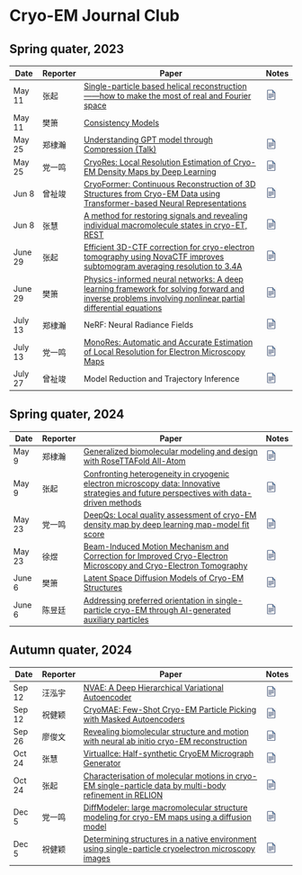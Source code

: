 # Cryo-EM Journal Club

## Spring quater, 2023

| Date | Reporter | Paper | Notes |
| ----- | ----- | ----- | ----- |
| May 11 | 张起 | <a href="http://www.aimspress.com/article/10.3934/biophy.2015.2.219">Single-particle based helical reconstruction——how to make the most of real and Fourier space</a> | <a href="ppt/20230511-张起.pdf"><img src="pic/file.jpg" height="18px" width="auto" /></a> |
| May 11 | 樊箫 | <a href="https://arxiv.org/abs/2303.01469">Consistency Models</a> | |
| May 25 | 郑棣瀚 | <a href="https://www.youtube.com/watch?v=dO4TPJkeaaU">Understanding GPT model through Compression (Talk)</a> | <a href="ppt/20230525-郑棣瀚.pptx"><img src="pic/file.jpg" height="18px" width="auto" /></a> |
| May 25 | 党一鸣 | <a href="https://www.sciencedirect.com/science/article/pii/S0022283623001158">CryoRes: Local Resolution Estimation of Cryo-EM Density Maps by Deep Learning</a> | <a href="ppt/20230525-党一鸣.pdf"><img src="pic/file.jpg" height="18px" width="auto" /></a> |
| Jun 8 | 曾祉竣 | <a href="https://arxiv.org/abs/2303.16254">CryoFormer: Continuous Reconstruction of 3D Structures from Cryo-EM Data using Transformer-based Neural Representations</a> | <a href="ppt/20230608-曾祉竣.pdf"><img src="pic/file.jpg" height="18px" width="auto" /></a> |
| Jun 8 | 张慧 | <a href="https://www.nature.com/articles/s41467-023-38539-w">A method for restoring signals and revealing individual macromolecule states in cryo-ET, REST</a> | <a href="ppt/20230608-张慧.pdf"><img src="pic/file.jpg" height="18px" width="auto" /></a> |
| June 29 | 张起 | <a href="https://www.sciencedirect.com/science/article/pii/S1047847717301272">Efficient 3D-CTF correction for cryo-electron tomography using NovaCTF improves subtomogram averaging resolution to 3.4A</a> | <a href="ppt/20230629-张起.pdf"><img src="pic/file.jpg" height="18px" width="auto" /></a> |
| June 29 | 樊箫 | <a href="https://www.sciencedirect.com/science/article/pii/S0021999118307125">Physics-informed neural networks: A deep learning framework for solving forward and inverse problems involving nonlinear partial differential equations</a> | <a href="ppt/20230629-樊箫.pdf"><img src="pic/file.jpg" height="18px" width="auto" /></a> |
| July 13 | 郑棣瀚 | NeRF: Neural Radiance Fields | <a href="ppt/20230713-郑棣瀚.pptx"><img src="pic/file.jpg" height="18px" width="auto" /></a> |
| July 13 | 党一鸣 | <a href="https://www.sciencedirect.com/science/article/pii/S0969212617304434">MonoRes: Automatic and Accurate Estimation of Local Resolution for Electron Microscopy Maps</a> | <a href="ppt/20230713-党一鸣.pdf"><img src="pic/file.jpg" height="18px" width="auto" /></a> |
| July 27 | 曾祉竣 | Model Reduction and Trajectory Inference | <a href="ppt/20230727-曾祉竣.pdf"><img src="pic/file.jpg" height="18px" width="auto" /></a> |

## Spring quater, 2024

| Date | Reporter | Paper | Notes |
| ----- | ----- | ----- | ----- |
| May 9 | 郑棣瀚 | <a href="https://www.science.org/doi/10.1126/science.adl2528">Generalized biomolecular modeling and design with RoseTTAFold All-Atom</a> | <a href="ppt/20240509-郑棣瀚.pptx"><img src="pic/file.jpg" height="18px" width="auto" /></a> |
| May 9 | 张起 | <a href="https://www.sciencedirect.com/science/article/pii/S0959440X24000423">Confronting heterogeneity in cryogenic electron microscopy data: Innovative strategies and future perspectives with data-driven methods</a> | <a href="ppt/20240509-张起.md"><img src="pic/file.jpg" height="18px" width="auto" /></a> |
| May 23 | 党一鸣 | <a href="https://www.sciencedirect.com/science/article/pii/S1047847723001223">DeepQs: Local quality assessment of cryo-EM density map by deep learning map-model fit score</a> | <a href="ppt/20240523-党一鸣.pdf"><img src="pic/file.jpg" height="18px" width="auto" /></a> |
| May 23 | 徐煜 | <a href="https://link.springer.com/chapter/10.1007/978-3-031-51171-4_10">Beam-Induced Motion Mechanism and Correction for Improved Cryo-Electron Microscopy and Cryo-Electron Tomography</a> | <a href="ppt/20240523-徐煜.pdf"><img src="pic/file.jpg" height="18px" width="auto" /></a> |
| June 6 | 樊箫 | <a href="https://arxiv.org/abs/2211.14169">Latent Space Diffusion Models of Cryo-EM Structures</a> | <a href="ppt/20240606-樊箫.pdf"><img src="pic/file.jpg" height="18px" width="auto" /></a> |
| June 6 | 陈昱廷 | <a href="https://www.biorxiv.org/content/10.1101/2023.09.26.559492v1">Addressing preferred orientation in single-particle cryo-EM through AI-generated auxiliary particles</a> | <a href="ppt/20240606-陈昱廷.pptx"><img src="pic/file.jpg" height="18px" width="auto" /></a> |

## Autumn quater, 2024

| Date | Reporter | Paper | Notes |
| ----- | ----- | ----- | ----- |
| Sep 12 | 汪泓宇 | <a href="https://arxiv.org/abs/2007.03898">NVAE: A Deep Hierarchical Variational Autoencoder</a> | <a href="ppt/20240912-汪泓宇.pdf"><img src="pic/file.jpg" height="18px" width="auto" /></a> |
| Sep 12 | 祝健颖 | <a href="https://arxiv.org/abs/2404.10178">CryoMAE: Few-Shot Cryo-EM Particle Picking with Masked Autoencoders</a> | <a href="ppt/20240912-祝健颖.pptx"><img src="pic/file.jpg" height="18px" width="auto" /></a> |
| Sep 26 | 廖俊文 | <a href="https://www.biorxiv.org/lookup/doi/10.1101/2024.05.30.596729">Revealing biomolecular structure and motion with neural ab initio cryo-EM reconstruction</a> | <a href="ppt/20240926-廖俊文.pdf"><img src="pic/file.jpg" height="18px" width="auto" /></a> |
| Oct 24 | 张慧 | <a href="https://www.biorxiv.org/content/10.1101/2024.09.28.615520v1">VirtualIce: Half-synthetic CryoEM Micrograph Generator</a> | <a href="ppt/20241024-张慧.pdf"><img src="pic/file.jpg" height="18px" width="auto" /></a> |
| Oct 24 | 张起 | <a href="https://elifesciences.org/articles/36861">Characterisation of molecular motions in cryo-EM single-particle data by multi-body refinement in RELION</a> | <a href="ppt/20241024-张起.pdf"><img src="pic/file.jpg" height="18px" width="auto" /></a> |
| Dec 5 | 党一鸣 | <a href="https://www.nature.com/articles/s41592-024-02479-0">DiffModeler: large macromolecular structure modeling for cryo-EM maps using a diffusion model</a> | <a href="ppt/20241205-党一鸣.pdf"><img src="pic/file.jpg" height="18px" width="auto" /></a> |
| Dec 5 | 祝健颖 | <a href="https://www.sciencedirect.com/science/article/pii/S2666675821000916">Determining structures in a native environment using single-particle cryoelectron microscopy images</a> | <a href="ppt/20241205-祝健颖.pdf"><img src="pic/file.jpg" height="18px" width="auto" /></a> |
